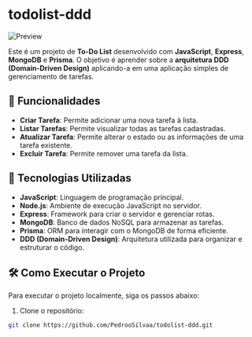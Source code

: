 # todolist-ddd

![Preview](https://via.placeholder.com/800x400.png?text=Preview+do+todolist-ddd) <!-- Adicione uma imagem de preview se tiver -->

Este é um projeto de **To-Do List** desenvolvido com **JavaScript**, **Express**, **MongoDB** e **Prisma**. O objetivo é aprender sobre a **arquitetura DDD (Domain-Driven Design)** aplicando-a em uma aplicação simples de gerenciamento de tarefas.

## 🚀 Funcionalidades

- **Criar Tarefa**: Permite adicionar uma nova tarefa à lista.
- **Listar Tarefas**: Permite visualizar todas as tarefas cadastradas.
- **Atualizar Tarefa**: Permite alterar o estado ou as informações de uma tarefa existente.
- **Excluir Tarefa**: Permite remover uma tarefa da lista.

## 🚀 Tecnologias Utilizadas

- **JavaScript**: Linguagem de programação principal.
- **Node.js**: Ambiente de execução JavaScript no servidor.
- **Express**: Framework para criar o servidor e gerenciar rotas.
- **MongoDB**: Banco de dados NoSQL para armazenar as tarefas.
- **Prisma**: ORM para interagir com o MongoDB de forma eficiente.
- **DDD (Domain-Driven Design)**: Arquitetura utilizada para organizar e estruturar o código.

## 🛠️ Como Executar o Projeto

Para executar o projeto localmente, siga os passos abaixo:

1. Clone o repositório:

```bash
git clone https://github.com/PedrooSilvaa/todolist-ddd.git

